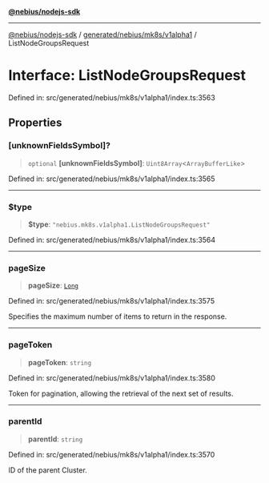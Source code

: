 [**@nebius/nodejs-sdk**](../../../../../README.md)

---

[@nebius/nodejs-sdk](../../../../../README.md) / [generated/nebius/mk8s/v1alpha1](../README.md) / ListNodeGroupsRequest

# Interface: ListNodeGroupsRequest

Defined in: src/generated/nebius/mk8s/v1alpha1/index.ts:3563

## Properties

### \[unknownFieldsSymbol\]?

> `optional` **\[unknownFieldsSymbol\]**: `Uint8Array`\<`ArrayBufferLike`\>

Defined in: src/generated/nebius/mk8s/v1alpha1/index.ts:3565

---

### $type

> **$type**: `"nebius.mk8s.v1alpha1.ListNodeGroupsRequest"`

Defined in: src/generated/nebius/mk8s/v1alpha1/index.ts:3564

---

### pageSize

> **pageSize**: [`Long`](../../../../../runtime/protos/core/classes/Long.md)

Defined in: src/generated/nebius/mk8s/v1alpha1/index.ts:3575

Specifies the maximum number of items to return in the response.

---

### pageToken

> **pageToken**: `string`

Defined in: src/generated/nebius/mk8s/v1alpha1/index.ts:3580

Token for pagination, allowing the retrieval of the next set of results.

---

### parentId

> **parentId**: `string`

Defined in: src/generated/nebius/mk8s/v1alpha1/index.ts:3570

ID of the parent Cluster.

